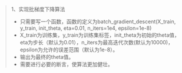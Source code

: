 > 1、实现批梯度下降算法
> - 只需要写一个函数，函数的定义为batch_gradient_descent(X_train, y_train, init_theta, eta=0.01, n_iters=1e4, epsilon=1e-8)
>  - X_train为训练集，y_train为训练集标签，init_theta为初始的theta值，eta为步长（默认为0.01），n_iters为最高迭代次数(默认为10000)，epsilon为允许的误差范围（默认为1e-8）。
> - 输出为最终的theta值。
> - 需要进行必要的断言，使算法更加健壮。
